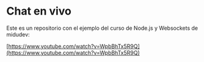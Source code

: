 # Chat en vivo

Este es un repositorio con el ejemplo del curso de Node.js y Websockets de midudev:

[https://www.youtube.com/watch?v=WpbBhTx5R9Q](https://www.youtube.com/watch?v=WpbBhTx5R9Q)

 